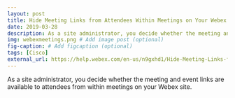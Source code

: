 ```yaml
---
layout: post
title: Hide Meeting Links from Attendees Within Meetings on Your Webex Site
date: 2019-03-28
description: As a site administrator, you decide whether the meeting and event links are available to attendees from within meetings on your Webex site. # Add post description (optional)
img: webexmeetings.png # Add image post (optional)
fig-caption: # Add figcaption (optional)
tags: [Cisco]
external_url: https://help.webex.com/en-us/n9gxhd1/Hide-Meeting-Links-from-Attendees-Within-Meetings-on-Your-Webex-Site#Cisco_Task_in_List_GUI.dita_b14cf8de-135d-48cc-b7a9-f2a8de209388
---
```

As a site administrator, you decide whether the meeting and event links are available to attendees from within meetings on your Webex site.
